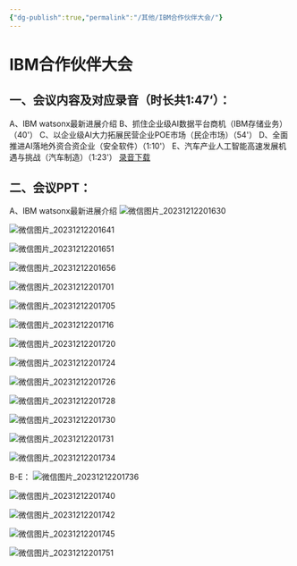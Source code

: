 ```yaml
---
{"dg-publish":true,"permalink":"/其他/IBM合作伙伴大会/"}
---
```


# IBM合作伙伴大会
## 一、会议内容及对应录音（时长共1:47‘）：
A、IBM watsonx最新进展介绍
B、抓住企业级AI数据平台商机（IBM存储业务）（40'）
C、以企业级AI大力拓展民营企业POE市场（民企市场）（54'）
D、全面推进AI落地外资合资企业（安全软件）（1:10'）
E、汽车产业人工智能高速发展机遇与挑战（汽车制造）（1:23'）
[录音下载]()
## 二、会议PPT：
A、IBM watsonx最新进展介绍
![微信图片_20231212201630](https://ls.liuda.de/i/2023/12/12/65784fc2cc990.jpg)

![微信图片_20231212201641](https://ls.liuda.de/i/2023/12/12/65784fe8b0d0a.jpg)

![微信图片_20231212201651](https://ls.liuda.de/i/2023/12/12/65785011a7d35.jpg)

![微信图片_20231212201656](https://ls.liuda.de/i/2023/12/12/6578507b95d09.jpg)

![微信图片_20231212201701](https://ls.liuda.de/i/2023/12/12/657850f85150b.jpg)

![微信图片_20231212201705](https://ls.liuda.de/i/2023/12/12/6578511d21d3d.jpg)

![微信图片_20231212201716](https://ls.liuda.de/i/2023/12/12/6578514965f49.jpg)

![微信图片_20231212201720](https://ls.liuda.de/i/2023/12/12/6578514d4b2e4.jpg)

![微信图片_20231212201724](https://ls.liuda.de/i/2023/12/12/6578517d6aebe.jpg)

![微信图片_20231212201726](https://ls.liuda.de/i/2023/12/12/6578519233f1d.jpg)

![微信图片_20231212201728](https://ls.liuda.de/i/2023/12/12/657851955df22.jpg)

![微信图片_20231212201730](https://ls.liuda.de/i/2023/12/12/6578519b94404.jpg)

![微信图片_20231212201731](https://ls.liuda.de/i/2023/12/12/657851a5c11a8.jpg)

![微信图片_20231212201734](https://ls.liuda.de/i/2023/12/12/657851a8f3bf2.jpg)

B-E：
![微信图片_20231212201736](https://ls.liuda.de/i/2023/12/12/657851b327963.jpg)

![微信图片_20231212201740](https://ls.liuda.de/i/2023/12/12/657851b4e17ff.jpg)

![微信图片_20231212201742](https://ls.liuda.de/i/2023/12/12/657851b6c9b55.jpg)

![微信图片_20231212201745](https://ls.liuda.de/i/2023/12/12/6578523c5c2e7.jpg)

![微信图片_20231212201751](https://ls.liuda.de/i/2023/12/12/6578524485a84.jpg)
